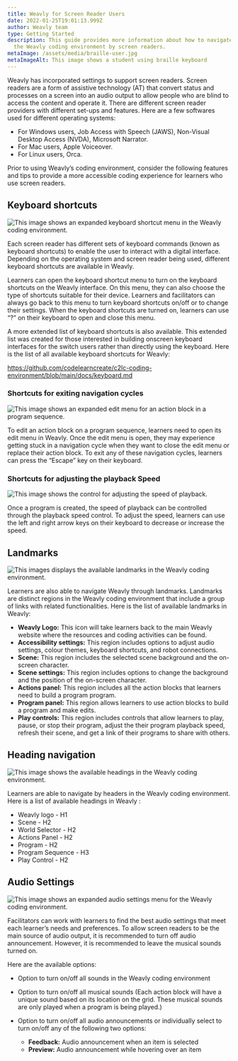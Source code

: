 ```yaml
---
title: Weavly for Screen Reader Users
date: 2022-01-25T19:01:13.999Z
author: Weavly team
type: Getting Started
description: This guide provides more information about how to navigate and use
  the Weavly coding environment by screen readers.
metaImage: /assets/media/braille-user.jpg
metaImageAlt: This image shows a student using braille keyboard
---
```

Weavly has incorporated settings to support screen readers. Screen readers are a form of assistive technology (AT) that convert status and processes on a screen into an audio output to allow people who are blind to access the content and operate it. There are different screen reader providers with different set-ups and features. Here are a few softwares used for different operating systems:

* For Windows users, Job Access with Speech (JAWS), Non-Visual Desktop Access (NVDA), Microsoft Narrator.
* For Mac users, Apple Voiceover.
* For Linux users, Orca.

Prior to using Weavly’s coding environment, consider the following features and tips to provide a more accessible coding experience for learners who use screen readers.

## Keyboard shortcuts

![This image shows an expanded keyboard shortcut menu in the Weavly coding environment. ](/assets/media/keyboard-shortcuts.jpg "Weavly keyboard shortcut menu")

Each screen reader has different sets of keyboard commands (known as keyboard shortcuts) to enable the user to interact with a digital interface. Depending on the operating system and screen reader being used, different keyboard shortcuts are available in Weavly.

Learners can open the keyboard shortcut menu to turn on the keyboard shortcuts on the Weavly interface. On this menu, they can also choose the type of shortcuts suitable for their device. Learners and facilitators can always go back to this menu to turn keyboard shortcuts on/off or to change their settings. When the keyboard shortcuts are turned on, learners can use “?” on their keyboard to open and close this menu.

A more extended list of keyboard shortcuts is also available. This extended list was created for those interested in building onscreen keyboard interfaces for the switch users rather than directly using the keyboard. Here is the list of all available keyboard shortcuts for Weavly:

<https://github.com/codelearncreate/c2lc-coding-environment/blob/main/docs/keyboard.md>

### Shortcuts for exiting navigation cycles

![This image shows an expanded edit menu for an action block in a program sequence. ](/assets/media/edit-menu.jpg "Action block's edit menu")

To edit an action block on a program sequence, learners need to open its edit menu in Weavly. Once the edit menu is open, they may experience getting stuck in a navigation cycle when they want to close the edit menu or replace their action block. To exit any of these navigation cycles, learners can press the “Escape” key on their keyboard.

### Shortcuts for adjusting the playback Speed

![This image shows the control for adjusting the speed of playback. ](/assets/media/playback-speed.jpg "Weavly playback speed")

Once a program is created, the speed of playback can be controlled through the playback speed control. To adjust the speed, learners can use the left and right arrow keys on their keyboard to decrease or increase the speed.

## Landmarks

![This images displays the available landmarks in the Weavly coding environment. ](/assets/media/landmarks.jpg "Weavly landmarks")

Learners are also able to navigate Weavly through landmarks. Landmarks are distinct regions in the Weavly coding environment that include a group of links with related functionalities. Here is the list of available landmarks in Weavly:

* **Weavly Logo:** This icon will take learners back to the main Weavly website where the resources and coding activities can be found.
* **Accessibility settings:** This region includes options to adjust audio settings, colour themes, keyboard shortcuts, and robot connections.
* **Scene:** This region includes the selected scene background and the on-screen character.
* **Scene settings:** This region includes options to change the background and the position of the on-screen character.
* **Actions panel:** This region includes all the action blocks that learners need to build a program program.
* **Program panel:** This region allows learners to use action blocks to build a program and make edits.
* **Play controls:** This region includes controls that allow learners to play, pause, or stop their program, adjust the their program playback speed, refresh their scene, and get a link of their programs to share with others.

## Heading navigation

![This image shows the available headings in the Weavly coding environment. ](/assets/media/heading-navigation.jpg "Weavly headings")

Learners are able to navigate by headers in the Weavly coding environment. Here is a list of available headings in Weavly :

* Weavly logo - H1
* Scene - H2
* World Selector - H2
* Actions Panel - H2
* Program - H2
* Program Sequence [](http://7.play/)- H3
* Play Control - H2

[](http://7.play/)

## Audio Settings

![This image shows an expanded audio settings menu for the Weavly coding environment. ](/assets/media/audio-menu.jpg "Weavly audio settings menu")

Facilitators can work with learners to find the best audio settings that meet each learner’s needs and preferences. To allow screen readers to be the main source of audio output, it is recommended to turn off audio announcement. However, it is recommended to leave the musical sounds turned on. 

Here are the available options:

* Option to turn on/off all sounds in the Weavly coding environment
* Option to turn on/off all musical sounds (Each action block will have a unique sound based on its location on the grid. These musical sounds are only played when a program is being played.)
* Option to turn on/off all audio announcements or individually select to turn on/off any of the following two options: 

  * **Feedback:** Audio announcement when an item is selected
  * **Preview:** Audio announcement while hovering over an item
